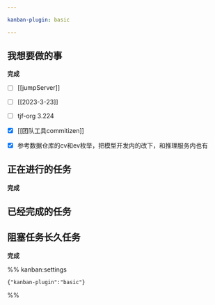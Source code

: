 ```yaml
---

kanban-plugin: basic

---
```


## 我想要做的事

**完成**
- [ ] [[jumpServer]]
- [ ] [[2023-3-23]]
- [ ] tjf-org 3.224
- [x] [[团队工具commitizen]]
- [x] 参考数据仓库的cv和ev枚举，把模型开发内的改下，和推理服务内也有


## 正在进行的任务

**完成**


## 已经完成的任务



## 阻塞任务长久任务

**完成**




%% kanban:settings
```
{"kanban-plugin":"basic"}
```
%%